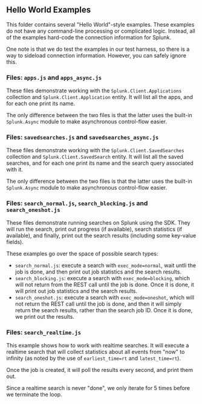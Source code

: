 ## Hello World Examples

This folder contains several "Hello World"-style examples. These examples do
not have any command-line processing or complicated logic. Instead, all
of the examples hard-code the connection information for Splunk.

One note is that we do test the examples in our test harness, so there is
a way to sideload connection information. However, you can safely ignore this.

### Files: `apps.js` and `apps_async.js`

These files demonstrate working with the `Splunk.Client.Applications` collection
and `Splunk.Client.Application` entity. It will list all the apps, and for each
one print its name.

The only difference between the two files is that the latter uses the built-in
`Splunk.Async` module to make asynchronous control-flow easier.

### Files: `savedsearches.js` and `savedsearches_async.js`

These files demonstrate working with the `Splunk.Client.SavedSearches` collection
and `Splunk.Client.SavedSearch` entity. It will list all the saved searches, and 
for each one print its name and the search query associated with it.

The only difference between the two files is that the latter uses the built-in
`Splunk.Async` module to make asynchronous control-flow easier.

### Files: `search_normal.js`, `search_blocking.js` and `search_oneshot.js`

These files demonstrate running searches on Splunk using the SDK. They will
run the search, print out progress (if available), search statistics 
(if available), and finally, print out the search results (including some
key-value fields).

These examples go over the space of possible search types:

* `search_normal.js`: execute a search with `exec_mode=normal`, wait untli the 
job is done, and then print out job statistics and the search results.
* `search_blocking.js`: execute a search with `exec_mode=blocking`, which will
not return from the REST call until the job is done. Once it is done, it will 
print out job statistics and the search results.
* `search_oneshot.js`: execute a search with `exec_mode=oneshot`, which will
not return the REST call until the job is done, and then it will simply return
the search results, rather than the search job ID. Once it is done, we print out
the results.

### Files: `search_realtime.js`

This example shows how to work with realtime searches. It will execute a realtime
search that will collect statistics about all events from "now" to infinity (as
noted by the use of `earliest_time=rt` and `latest_time=rt`).

Once the job is created, it will poll the results every second, and print them
out.

Since a realtime search is never "done", we only iterate for 5 times before
we terminate the loop.